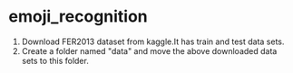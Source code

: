 # emoji_recognition
1. Download FER2013 dataset from kaggle.It has train and test data sets.
2. Create a folder named "data" and move the above downloaded data sets to this folder.
